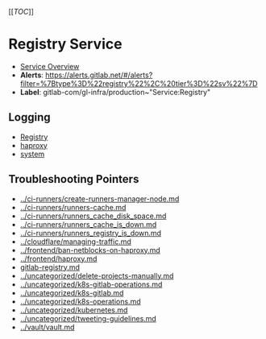 <!-- MARKER: do not edit this section directly. Edit services/service-catalog.yml then run scripts/generate-docs -->
[[_TOC_]]

#  Registry Service
* [Service Overview](https://dashboards.gitlab.net/d/registry-main/registry-overview)
* **Alerts**: https://alerts.gitlab.net/#/alerts?filter=%7Btype%3D%22registry%22%2C%20tier%3D%22sv%22%7D
* **Label**: gitlab-com/gl-infra/production~"Service:Registry"

## Logging

* [Registry](https://log.gprd.gitlab.net/goto/1c2fe46c1db40a7aa7d31875f3fd2ad1)
* [haproxy](https://console.cloud.google.com/logs/viewer?project=gitlab-production&interval=PT1H&resource=gce_instance&customFacets=labels.%22compute.googleapis.com%2Fresource_name%22&advancedFilter=labels.tag%3D%22haproxy%22%0Alabels.%22compute.googleapis.com%2Fresource_name%22%3A%22fe-registry-%22)
* [system](https://log.gprd.gitlab.net/goto/b68e1a4183a652dc8d5e52a1fc2c1aba)

## Troubleshooting Pointers

* [../ci-runners/create-runners-manager-node.md](../ci-runners/create-runners-manager-node.md)
* [../ci-runners/runners-cache.md](../ci-runners/runners-cache.md)
* [../ci-runners/runners_cache_disk_space.md](../ci-runners/runners_cache_disk_space.md)
* [../ci-runners/runners_cache_is_down.md](../ci-runners/runners_cache_is_down.md)
* [../ci-runners/runners_registry_is_down.md](../ci-runners/runners_registry_is_down.md)
* [../cloudflare/managing-traffic.md](../cloudflare/managing-traffic.md)
* [../frontend/ban-netblocks-on-haproxy.md](../frontend/ban-netblocks-on-haproxy.md)
* [../frontend/haproxy.md](../frontend/haproxy.md)
* [gitlab-registry.md](gitlab-registry.md)
* [../uncategorized/delete-projects-manually.md](../uncategorized/delete-projects-manually.md)
* [../uncategorized/k8s-gitlab-operations.md](../uncategorized/k8s-gitlab-operations.md)
* [../uncategorized/k8s-gitlab.md](../uncategorized/k8s-gitlab.md)
* [../uncategorized/k8s-operations.md](../uncategorized/k8s-operations.md)
* [../uncategorized/kubernetes.md](../uncategorized/kubernetes.md)
* [../uncategorized/tweeting-guidelines.md](../uncategorized/tweeting-guidelines.md)
* [../vault/vault.md](../vault/vault.md)
<!-- END_MARKER -->


<!-- ## Summary -->

<!-- ## Architecture -->

<!-- ## Performance -->

<!-- ## Scalability -->

<!-- ## Availability -->

<!-- ## Durability -->

<!-- ## Security/Compliance -->

<!-- ## Monitoring/Alerting -->

<!-- ## Links to further Documentation -->
